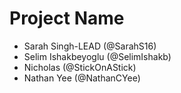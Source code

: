 # Project Name
- Sarah Singh-LEAD (@SarahS16) 
- Selim Ishakbeyoglu (@SelimIshakb)
- Nicholas (@StickOnAStick)
- Nathan Yee (@NathanCYee)
